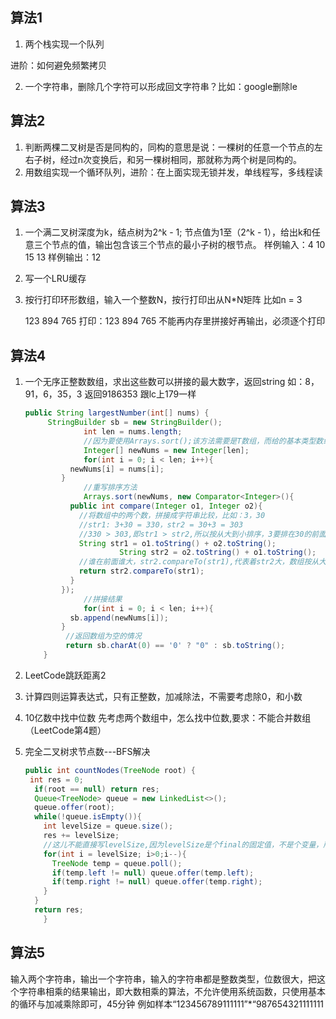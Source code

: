 ## 算法1

1. 两个栈实现一个队列

进阶：如何避免频繁拷贝

2. 一个字符串，删除几个字符可以形成回文字符串？比如：google删除le

## 算法2

1. 判断两棵二叉树是否是同构的，同构的意思是说：一棵树的任意一个节点的左右子树，经过n次变换后，和另一棵树相同，那就称为两个树是同构的。
2. 用数组实现一个循环队列，进阶：在上面实现无锁并发，单线程写，多线程读

## 算法3

1. 一个满二叉树深度为k，结点树为2^k - 1; 节点值为1至（2^k - 1），给出k和任意三个节点的值，输出包含该三个节点的最小子树的根节点。
   样例输入：4 10 15 13
   样例输出：12

2. 写一个LRU缓存

3. 按行打印环形数组，输入一个整数N，按行打印出从N*N矩阵
   比如n = 3

   123
   894
   765
   打印：123 894 765
   不能再内存里拼接好再输出，必须逐个打印

## 算法4

1. 一个无序正整数数组，求出这些数可以拼接的最大数字，返回string
   如：8，91，6，35，3 返回9186353 跟lc上179一样

   

   ```java
   public String largestNumber(int[] nums) {
   		StringBuilder sb = new StringBuilder();
     			int len = nums.length;
     			//因为要使用Arrays.sort();该方法需要是T数组，而给的基本类型数组，所以需要包装成Integer数组
     			Integer[] newNums = new Integer[len];
     			for(int i = 0; i < len; i++){
             newNums[i] = nums[i]; 
           }
     			//重写排序方法
     			Arrays.sort(newNums, new Comparator<Integer>(){
             public int compare(Integer o1, Integer o2){
               //将数组中的两个数，拼接成字符串比较，比如：3，30
               //str1: 3+30 = 330，str2 = 30+3 = 303
               //330 > 303,即str1 > str2,所以按从大到小排序，3要排在30的前面
               String str1 = o1.toString() + o2.toString();
   						String str2 = o2.toString() + o1.toString();
               //谁在前面谁大，str2.compareTo(str1),代表着str2大，数组按从大到小排
               return str2.compareTo(str1);
             }
           });
     			//拼接结果
     			for(int i = 0; i < len; i++){
             sb.append(newNums[i]);
           }
     		//返回数组为空的情况
     		return sb.charAt(0) == '0' ? "0" : sb.toString();
       }
   ```

   

2. LeetCode跳跃距离2

3. 计算四则运算表达式，只有正整数，加减除法，不需要考虑除0，和小数

4. 10亿数中找中位数
   先考虑两个数组中，怎么找中位数,要求：不能合并数组 （LeetCode第4题）

5. 完全二叉树求节点数---BFS解决
   

   ```java
   public int countNodes(TreeNode root) {
   	int res = 0;
     if(root == null) return res;
     Queue<TreeNode> queue = new LinkedList<>();
     queue.offer(root);
     while(!queue.isEmpty()){
       int levelSize = queue.size();
       res += levelSize;
       //这儿不能直接写levelSize,因为levelSize是个final的固定值，不是个变量，所以需要将i指向levelSize即可
       for(int i = levelSize; i>0;i--){
         TreeNode temp = queue.poll();
         if(temp.left != null) queue.offer(temp.left);
         if(temp.right != null) queue.offer(temp.right);
       }
     }
     return res;
       }
   ```

   

## 算法5

输入两个字符串，输出一个字符串，输入的字符串都是整数类型，位数很大，把这个字符串相乘的结果输出，即大数相乘的算法，不允许使用系统函数，只使用基本的循环与加减乘除即可，45分钟
例如样本“123456789111111”*“987654321111111

## 